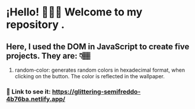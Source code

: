# ¡Hello! 🙋🏽‍♀️ Welcome to my repository .
## Here, I used the DOM in JavaScript to create five projects. They are: 👇🏽
1. random-color: generates random colors in hexadecimal format, when clicking on the button. The color is reflected in the wallpaper.
### 🚀 Link to see it: https://glittering-semifreddo-4b76ba.netlify.app/
